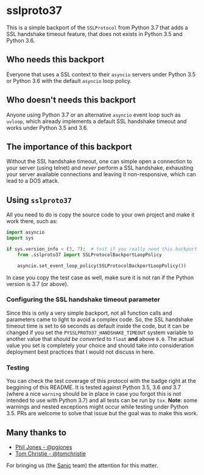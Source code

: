 # sslproto37

This is a simple backport of the `SSLProtocol` from Python 3.7 that adds a SSL handshake timeout feature, that does not exists in Python 3.5 and Python 3.6.

## Who needs this backport

Everyone that uses a SSL context to their `asyncio` servers under Python 3.5 or Python 3.6 with the default `asyncio` loop policy.

## Who doesn't needs this backport

Anyone using Python 3.7 or an alternative `asyncio` event loop such as `uvloop`, which already implements a default SSL handshake timeout and works under Python 3.5 and 3.6.

## The importance of this backport

Without the SSL handshake timeout, one can simple open a connection to your server (using telnet) and _never_ perform a SSL handshake, exhausting your server available connections and leaving it non-responsive, which can lead to a DOS attack.

## Using `sslproto37`

All you need to do is copy the source code to your own project and make it work there, such as:

```python
import asyncio
import sys

if sys.version_info < (3, 7):  # test if you really need this backport
    from .sslproto37 import SSLProtocolBackportLoopPolicy

    asyncio.set_event_loop_policy(SSLProtocolBackportLoopPolicy())

```

In case you copy the test case as well, make sure it is not ran if the Python version is 3.7 (or above).

### Configuring the SSL handshake timeout parameter

Since this is only a very simple backport, not all function calls and parameters came to light to avoid a complex code. So, the SSL handshake timeout time is set to `60` seconds as default inside the code, but it can be changed if you set the `PYSSLPROTO37_HANDSHAKE_TIMEOUT` system variable to another value that _should be converted_ to `float` **and** above `0.0`. The actual value you set is completely your choice and should take into consideration deployment best practices that I would not discuss in here.

### Testing

You can check the test coverage of this protocol with the badge right at the beggining of this README. It is tested against Python 3.5, 3.6 _and_ 3.7 (where a nice `warning` should be in place in case you forgot this is not intended to use with Python 3.7) and all tests can be run by `tox`. **Note**: some warnings and nested exceptions might occur while testing under Python 3.5. PRs are welcome to solve that issue but the goal was to make this work.

## Many thanks to

- [Phil Jones - @pgjones](https://github.com/pgjones)
- [Tom Christie - @tomchristie](https://github.com/tomchristie)

For bringing us (the [Sanic](https://github.com/huge-success/sanic) team) the attention for this matter.
